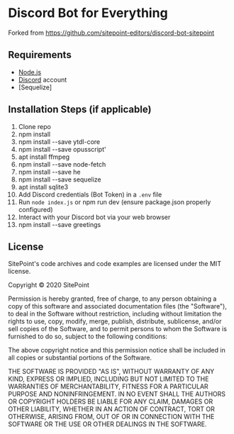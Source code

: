 # Discord Bot for Everything

Forked from https://github.com/sitepoint-editors/discord-bot-sitepoint

## Requirements

- [Node.js](http://nodejs.org/)
- [Discord](https://discordapp.com/) account
- [Sequelize]

## Installation Steps (if applicable)

1. Clone repo
2. npm install
3. npm install --save ytdl-core 
4. npm install --save opusscript'
4. apt install ffmpeg
5. npm install --save node-fetch
6. npm install --save he
7. npm install --save sequelize
8. apt install sqlite3
9. Add Discord credentials (Bot Token) in a `.env` file
10. Run `node index.js` or npm run dev (ensure package.json properly configured)
11. Interact with your Discord bot via your web browser
12. npm install --save greetings 


## License

SitePoint's code archives and code examples are licensed under the MIT license.

Copyright © 2020 SitePoint

Permission is hereby granted, free of charge, to any person obtaining a copy of this software and associated documentation files (the "Software"), to deal in the Software without restriction, including without limitation the rights to use, copy, modify, merge, publish, distribute, sublicense, and/or sell copies of the Software, and to permit persons to whom the Software is furnished to do so, subject to the following conditions:

The above copyright notice and this permission notice shall be included in all copies or substantial portions of the Software.

THE SOFTWARE IS PROVIDED "AS IS", WITHOUT WARRANTY OF ANY KIND, EXPRESS OR IMPLIED, INCLUDING BUT NOT LIMITED TO THE WARRANTIES OF MERCHANTABILITY, FITNESS FOR A PARTICULAR PURPOSE AND NONINFRINGEMENT. IN NO EVENT SHALL THE AUTHORS OR COPYRIGHT HOLDERS BE LIABLE FOR ANY CLAIM, DAMAGES OR OTHER LIABILITY, WHETHER IN AN ACTION OF CONTRACT, TORT OR OTHERWISE, ARISING FROM, OUT OF OR IN CONNECTION WITH THE SOFTWARE OR THE USE OR OTHER DEALINGS IN THE SOFTWARE.
